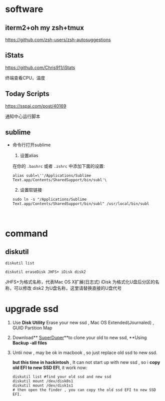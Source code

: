 # software

## iterm2+oh my zsh+tmux

https://github.com/zsh-users/zsh-autosuggestions

## iStats

https://github.com/Chris911/iStats

终端查看CPU，温度

## Today Scripts

https://sspai.com/post/40169

通知中心运行脚本



## sublime

* 命令行打开sublime 

  1. 设置alias

  在你的 `.bashrc` 或者 `.zshrc` 中添加下面的设置:

  ```
  alias subl=\''/Applications/Sublime Text.app/Contents/SharedSupport/bin/subl'\

  ```

  2. 设置软链接

  ```
  sudo ln -s "/Applications/Sublime Text.app/Contents/SharedSupport/bin/subl" /usr/local/bin/subl
  ```

  ​

# command

## diskutil

```
diskutil list
```

```shell
diskutil eraseDisk JHFS+ iDisk disk2
```

JHFS+为格式名称，代表Mac OS X扩展(日志式)
iDisk 为格式化U盘后分区的名称，可以修改
disk2 为U盘名称，这里请替换直接的U盘代号

# upgrade ssd

1. Use **Disk Utility** Erase your new ssd , Mac OS Extended(Journaled) , GUID Partition Map

2. Download** [SuperDuper](http://www.shirt-pocket.com/SuperDuper/SuperDuperDescription.html)**to clone your old to new ssd, **Using **Backup -all files**

3. Untii now , may be ok in macbook , so just replace old ssd to new ssd.

   **but this time in hackintosh** ,  It can not start up with new ssd , so i **copy old EFI to new SSD EFI**, it work now:

   ```shell
   diskutil list #find your old ssd and new ssd
   diskutil mount /dev/disk0s1
   diskutil mount /dev/disk1s1
   # then open the finder , you can copy the old ssd EFI to new SSD EFI.
   ```





